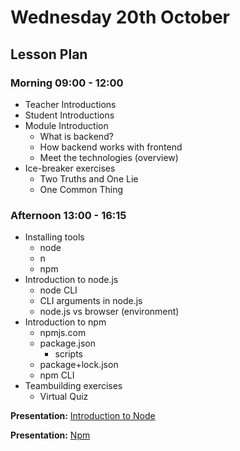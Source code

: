 # Wednesday 20th October

## Lesson Plan

### Morning 09:00 - 12:00

+ Teacher Introductions
+ Student Introductions
+ Module Introduction
  + What is backend?
  + How backend works with frontend
  + Meet the technologies (overview)
+ Ice-breaker exercises 
  + Two Truths and One Lie
  + One Common Thing

### Afternoon 13:00 - 16:15

+ Installing tools
  + node
  + n
  + npm
+ Introduction to node.js
  + node CLI
  + CLI arguments in node.js
  + node.js vs browser (environment)
+ Introduction to npm
  + npmjs.com
  + package.json
    + scripts
  + package+lock.json
  + npm CLI
+ Teambuilding exercises
  + Virtual Quiz

**Presentation:** [Introduction to Node](https://docs.google.com/presentation/d/1p6fMz1IyM6Zz_MNS1sREDj7lkez0G-KNHaCAEhds_SI/edit?usp=sharing) 

**Presentation:** [Npm](https://docs.google.com/presentation/d/1ZeR3VujCKimI6UhtkjYbaF-n969CR9RrEYU8JaniLpk/edit?usp=sharing) 

